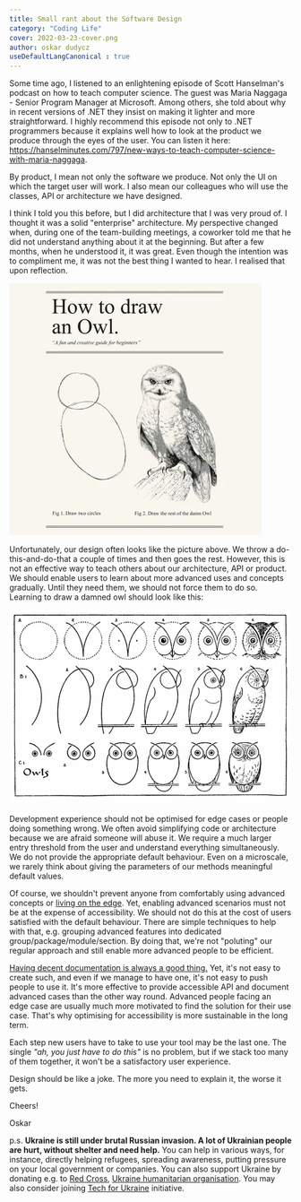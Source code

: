 ```yaml
---
title: Small rant about the Software Design
category: "Coding Life"
cover: 2022-03-23-cover.png
author: oskar dudycz
useDefaultLangCanonical : true
---
```


Some time ago, I listened to an enlightening episode of Scott Hanselman's podcast on how to teach computer science. The guest was Maria Naggaga - Senior Program Manager at Microsoft. Among others, she told about why in recent versions of .NET they insist on making it lighter and more straightforward. I highly recommend this episode not only to .NET programmers because it explains well how to look at the product we produce through the eyes of the user. You can listen it here: https://hanselminutes.com/797/new-ways-to-teach-computer-science-with-maria-naggaga.

By product, I mean not only the software we produce. Not only the UI on which the target user will work. I also mean our colleagues who will use the classes, API or architecture we have designed.

I think I told you this before, but I did architecture that I was very proud of. I thought it was a solid "enterprise" architecture. My perspective changed when, during one of the team-building meetings, a coworker told me that he did not understand anything about it at the beginning. But after a few months, when he understood it, it was great. Even though the intention was to compliment me, it was not the best thing I wanted to hear. I realised that upon reflection.

![cover](2022-03-23-cover.png)

Unfortunately, our design often looks like the picture above. We throw a do-this-and-do-that a couple of times and then goes the rest. However, this is not an effective way to teach others about our architecture, API or product. We should enable users to learn about more advanced uses and concepts gradually. Until they need them, we should not force them to do so. Learning to draw a damned owl should look like this:

![cover](2022-03-23-owl.png)


Development experience should not be optimised for edge cases or people doing something wrong. We often avoid simplifying code or architecture because we are afraid someone will abuse it. We require a much larger entry threshold from the user and understand everything simultaneously. We do not provide the appropriate default behaviour. Even on a microscale, we rarely think about giving the parameters of our methods meaningful default values.

Of course, we shouldn't prevent anyone from comfortably using advanced concepts or [living on the edge](https://www.youtube.com/watch?v=7nqcL0mjMjw). Yet, enabling advanced scenarios must not be at the expense of accessibility. We should not do this at the cost of users satisfied with the default behaviour. There are simple techniques to help with that, e.g. grouping advanced features into dedicated group/package/module/section. By doing that, we're not "poluting" our regular approach and still enable more advanced people to be efficient.

[Having decent documentation is always a good thing.](/pl/how_to_successfully_do_documentation_without_maintenance_burden/) Yet, it's not easy to create such, and even if we manage to have one, it's not easy to push people to use it. It's more effective to provide accessible API and document advanced cases than the other way round. Advanced people facing an edge case are usually much more motivated to find the solution for their use case. That's why optimising for accessibility is more sustainable in the long term.

Each step new users have to take to use your tool may be the last one. The single _"ah, you just have to do this"_ is no problem, but if we stack too many of them together, it won't be a satisfactory user experience.

Design should be like a joke. The more you need to explain it, the worse it gets.

Cheers!

Oskar

p.s. **Ukraine is still under brutal Russian invasion. A lot of Ukrainian people are hurt, without shelter and need help.** You can help in various ways, for instance, directly helping refugees, spreading awareness, putting pressure on your local government or companies. You can also support Ukraine by donating e.g. to [Red Cross](https://www.icrc.org/en/donate/ukraine), [Ukraine humanitarian organisation](https://savelife.in.ua/en/donate/). You may also consider joining [Tech for Ukraine](https://techtotherescue.org/tech/tech-for-ukraine) initiative.
